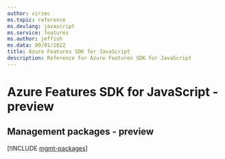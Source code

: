 ```yaml
---
author: xirzec
ms.topic: reference
ms.devlang: javascript
ms.service: features
ms.author: jeffish
ms.data: 09/01/2022
title: Azure Features SDK for JavaScript
description: Reference for Azure Features SDK for JavaScript
---
```

# Azure Features SDK for JavaScript - preview

## Management packages - preview
[!INCLUDE [mgmt-packages](features-mgmt-index.md)]